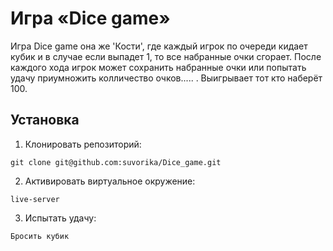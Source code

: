# Игра «Dice game»

Игра Dice game она же 'Кости', где каждый игрок по очереди кидает кубик и в случае если выпадет 1, то все набранные очки сгорает. После каждого хода игрок может сохранить набранные очки или попытать удачу приумножить колличество очков..... . Выигрывает тот кто наберёт 100.

## Установка

1. Клонировать репозиторий:

```
git clone git@github.com:suvorika/Dice_game.git
```

2. Активировать виртуальное окружение:

```
live-server
```

3. Испытать удачу:

```
Бросить кубик
```
